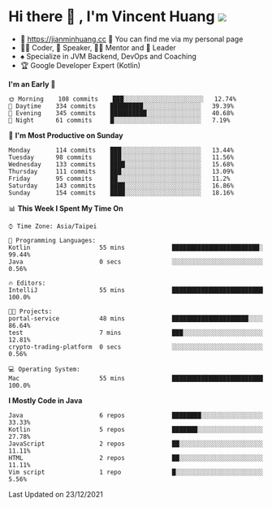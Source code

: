 # Hi there 👋 , I'm Vincent Huang ![](https://komarev.com/ghpvc/?username=Jian-Min-Huang)
- 💎 https://jianminhuang.cc 🙋 You can find me via my personal page
- 👨‍💻 Coder, 🎤 Speaker, 👨‍🏫 Mentor and 🚀 Leader
- ♠️ Specialize in JVM Backend, DevOps and Coaching
- 🏆 Google Developer Expert (Kotlin)

<!--START_SECTION:waka-->
**I'm an Early 🐤** 

```text
🌞 Morning    108 commits    ███░░░░░░░░░░░░░░░░░░░░░░   12.74% 
🌆 Daytime    334 commits    █████████░░░░░░░░░░░░░░░░   39.39% 
🌃 Evening    345 commits    ██████████░░░░░░░░░░░░░░░   40.68% 
🌙 Night      61 commits     █░░░░░░░░░░░░░░░░░░░░░░░░   7.19%

```
📅 **I'm Most Productive on Sunday** 

```text
Monday       114 commits    ███░░░░░░░░░░░░░░░░░░░░░░   13.44% 
Tuesday      98 commits     ███░░░░░░░░░░░░░░░░░░░░░░   11.56% 
Wednesday    133 commits    ████░░░░░░░░░░░░░░░░░░░░░   15.68% 
Thursday     111 commits    ███░░░░░░░░░░░░░░░░░░░░░░   13.09% 
Friday       95 commits     ██░░░░░░░░░░░░░░░░░░░░░░░   11.2% 
Saturday     143 commits    ████░░░░░░░░░░░░░░░░░░░░░   16.86% 
Sunday       154 commits    ████░░░░░░░░░░░░░░░░░░░░░   18.16%

```


📊 **This Week I Spent My Time On** 

```text
⌚︎ Time Zone: Asia/Taipei

💬 Programming Languages: 
Kotlin                   55 mins             ████████████████████████░   99.44% 
Java                     0 secs              ░░░░░░░░░░░░░░░░░░░░░░░░░   0.56%

🔥 Editors: 
IntelliJ                 55 mins             █████████████████████████   100.0%

🐱‍💻 Projects: 
portal-service           48 mins             █████████████████████░░░░   86.64% 
test                     7 mins              ███░░░░░░░░░░░░░░░░░░░░░░   12.81% 
crypto-trading-platform  0 secs              ░░░░░░░░░░░░░░░░░░░░░░░░░   0.56%

💻 Operating System: 
Mac                      55 mins             █████████████████████████   100.0%

```

**I Mostly Code in Java** 

```text
Java                     6 repos             ████████░░░░░░░░░░░░░░░░░   33.33% 
Kotlin                   5 repos             ███████░░░░░░░░░░░░░░░░░░   27.78% 
JavaScript               2 repos             ██░░░░░░░░░░░░░░░░░░░░░░░   11.11% 
HTML                     2 repos             ██░░░░░░░░░░░░░░░░░░░░░░░   11.11% 
Vim script               1 repo              █░░░░░░░░░░░░░░░░░░░░░░░░   5.56%

```



 Last Updated on 23/12/2021
<!--END_SECTION:waka-->
